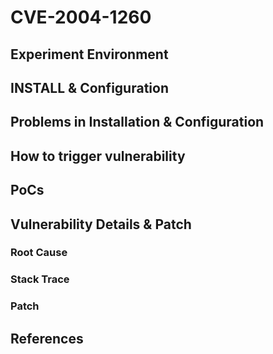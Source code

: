 # CVE-2004-1260

## Experiment Environment

## INSTALL & Configuration

## Problems in Installation & Configuration

## How to trigger vulnerability

## PoCs

## Vulnerability Details & Patch

### Root Cause

### Stack Trace

### Patch

## References
